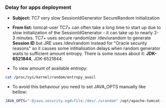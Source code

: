 ### Delay for apps deployment
* **Subject:** TC7 very slow SessionIdGenerator SecureRandom initialization
* **From list:** tomcat-user
TC7+ can often take a long time to start up due to slow initialization of the SessionIdGenerator - it can take up to nearly 2-3 minutes. TC7+ uses secure randomizer /dev/urandom to generate **Session ID** but JRE uses /dev/random instead for "Oracle security reasons" so it causes some intitialisation delays when random generator waits to sufficient amount entropy.
There is some issues about it: **JDK-6521844**, JDK-6521844.

* To view amount of available entropy:
```bash
cat /proc/sys/kernel/random/entropy_avail
```

* To avoid this behaviour you need to set JAVA_OPTS manually like bellow:
```bash
JAVA_OPTS="-Djava.security.egd=file:/dev/./urandom" /opt/apache-tomcat-7.0.70/bin/startup.sh
```
